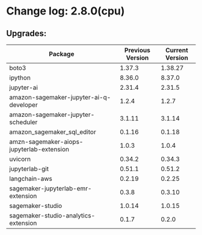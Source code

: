 # Change log: 2.8.0(cpu)

## Upgrades: 

Package | Previous Version | Current Version
---|---|---
boto3|1.37.3|1.38.27
ipython|8.36.0|8.37.0
jupyter-ai|2.31.4|2.31.5
amazon-sagemaker-jupyter-ai-q-developer|1.2.4|1.2.7
amazon-sagemaker-jupyter-scheduler|3.1.11|3.1.14
amazon_sagemaker_sql_editor|0.1.16|0.1.18
amzn-sagemaker-aiops-jupyterlab-extension|1.0.3|1.0.4
uvicorn|0.34.2|0.34.3
jupyterlab-git|0.51.1|0.51.2
langchain-aws|0.2.19|0.2.25
sagemaker-jupyterlab-emr-extension|0.3.8|0.3.10
sagemaker-studio|1.0.14|1.0.15
sagemaker-studio-analytics-extension|0.1.7|0.2.0
